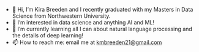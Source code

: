 - 👋 Hi, I’m Kira Breeden and I recently graduated with my Masters in Data Science from Northwestern University. 
- 👀 I’m interested in data science and anything AI and ML! 
- 🌱 I’m currently learning all I can about natural language processing and the details of deep learning! 
- 📫 How to reach me: email me at kmbreeden21@gmail.com 

<!---
kmbreeden21/kmbreeden21 is a ✨ special ✨ repository because its `README.md` (this file) appears on your GitHub profile.
You can click the Preview link to take a look at your changes.
--->
